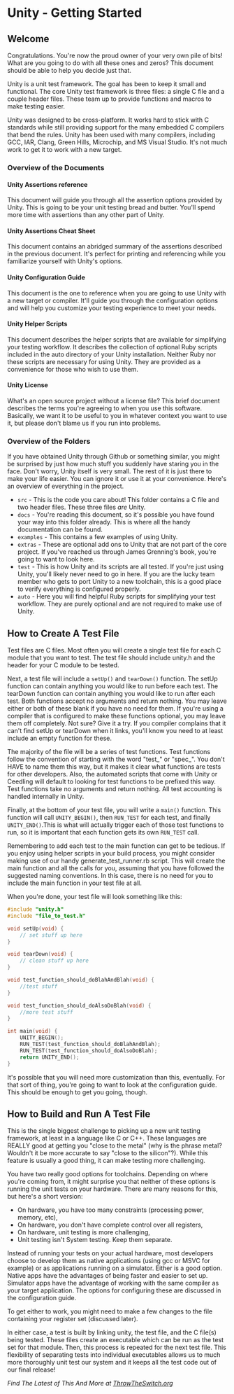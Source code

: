 # Unity - Getting Started

## Welcome

Congratulations. You're now the proud owner of your very own pile of bits! What
are you going to do with all these ones and zeros? This document should be able
to help you decide just that.

Unity is a unit test framework. The goal has been to keep it small and
functional. The core Unity test framework is three files: a single C file and a
couple header files. These team up to provide functions and macros to make
testing easier.

Unity was designed to be cross-platform. It works hard to stick with C standards
while still providing support for the many embedded C compilers that bend the
rules. Unity has been used with many compilers, including GCC, IAR, Clang,
Green Hills, Microchip, and MS Visual Studio. It's not much work to get it to
work with a new target.


### Overview of the Documents

#### Unity Assertions reference

This document will guide you through all the assertion options provided by
Unity. This is going to be your unit testing bread and butter. You'll spend more
time with assertions than any other part of Unity.


#### Unity Assertions Cheat Sheet

This document contains an abridged summary of the assertions described in the
previous document. It's perfect for printing and referencing while you
familiarize yourself with Unity's options.


#### Unity Configuration Guide

This document is the one to reference when you are going to use Unity with a new
target or compiler. It'll guide you through the configuration options and will
help you customize your testing experience to meet your needs.


#### Unity Helper Scripts

This document describes the helper scripts that are available for simplifying
your testing workflow. It describes the collection of optional Ruby scripts
included in the auto directory of your Unity installation. Neither Ruby nor
these scripts are necessary for using Unity. They are provided as a convenience
for those who wish to use them.


#### Unity License

What's an open source project without a license file? This brief document
describes the terms you're agreeing to when you use this software. Basically, we
want it to be useful to you in whatever context you want to use it, but please
don't blame us if you run into problems.


### Overview of the Folders

If you have obtained Unity through Github or something similar, you might be
surprised by just how much stuff you suddenly have staring you in the face.
Don't worry, Unity itself is very small. The rest of it is just there to make
your life easier. You can ignore it or use it at your convenience. Here's an
overview of everything in the project.

- `src` - This is the code you care about! This folder contains a C file and two
header files. These three files _are_ Unity.
- `docs` - You're reading this document, so it's possible you have found your way
into this folder already. This is where all the handy documentation can be
found.
- `examples` - This contains a few examples of using Unity.
- `extras` - These are optional add ons to Unity that are not part of the core
project. If you've reached us through James Grenning's book, you're going to
want to look here.
- `test` - This is how Unity and its scripts are all tested. If you're just using
Unity, you'll likely never need to go in here. If you are the lucky team member
who gets to port Unity to a new toolchain, this is a good place to verify
everything is configured properly.
- `auto` - Here you will find helpful Ruby scripts for simplifying your test
workflow. They are purely optional and are not required to make use of Unity.


## How to Create A Test File

Test files are C files. Most often you will create a single test file for each C
module that you want to test. The test file should include unity.h and the
header for your C module to be tested.

Next, a test file will include a `setUp()` and `tearDown()` function. The setUp
function can contain anything you would like to run before each test. The
tearDown function can contain anything you would like to run after each test.
Both functions accept no arguments and return nothing. You may leave either or
both of these blank if you have no need for them. If you're using a compiler
that is configured to make these functions optional, you may leave them off
completely. Not sure? Give it a try. If you compiler complains that it can't
find setUp or tearDown when it links, you'll know you need to at least include
an empty function for these.

The majority of the file will be a series of test functions. Test functions
follow the convention of starting with the word "test_" or "spec_". You don't HAVE
to name them this way, but it makes it clear what functions are tests for other
developers.  Also, the automated scripts that come with Unity or Ceedling will default
to looking for test functions to be prefixed this way. Test functions take no arguments 
and return nothing. All test accounting is handled internally in Unity.

Finally, at the bottom of your test file, you will write a `main()` function.
This function will call `UNITY_BEGIN()`, then `RUN_TEST` for each test, and
finally `UNITY_END()`.This is what will actually trigger each of those test
functions to run, so it is important that each function gets its own `RUN_TEST`
call.

Remembering to add each test to the main function can get to be tedious. If you
enjoy using helper scripts in your build process, you might consider making use
of our handy generate_test_runner.rb script. This will create the main function
and all the calls for you, assuming that you have followed the suggested naming
conventions. In this case, there is no need for you to include the main function
in your test file at all.

When you're done, your test file will look something like this:

```C
#include "unity.h"
#include "file_to_test.h"

void setUp(void) {
    // set stuff up here
}

void tearDown(void) {
    // clean stuff up here
}

void test_function_should_doBlahAndBlah(void) {
    //test stuff
}

void test_function_should_doAlsoDoBlah(void) {
    //more test stuff
}

int main(void) {
    UNITY_BEGIN();
    RUN_TEST(test_function_should_doBlahAndBlah);
    RUN_TEST(test_function_should_doAlsoDoBlah);
    return UNITY_END();
}
```

It's possible that you will need more customization than this, eventually.
For that sort of thing, you're going to want to look at the configuration guide.
This should be enough to get you going, though.


## How to Build and Run A Test File

This is the single biggest challenge to picking up a new unit testing framework,
at least in a language like C or C++. These languages are REALLY good at getting
you "close to the metal" (why is the phrase metal? Wouldn't it be more accurate
to say "close to the silicon"?). While this feature is usually a good thing, it
can make testing more challenging.

You have two really good options for toolchains. Depending on where you're
coming from, it might surprise you that neither of these options is running the
unit tests on your hardware.
There are many reasons for this, but here's a short version:
- On hardware, you have too many constraints (processing power, memory, etc),
- On hardware, you don't have complete control over all registers,
- On hardware, unit testing is more challenging,
- Unit testing isn't System testing. Keep them separate.

Instead of running your tests on your actual hardware, most developers choose to
develop them as native applications (using gcc or MSVC for example) or as
applications running on a simulator. Either is a good option. Native apps have
the advantages of being faster and easier to set up. Simulator apps have the
advantage of working with the same compiler as your target application. The
options for configuring these are discussed in the configuration guide.

To get either to work, you might need to make a few changes to the file
containing your register set (discussed later).

In either case, a test is built by linking unity, the test file, and the C
file(s) being tested. These files create an executable which can be run as the
test set for that module. Then, this process is repeated for the next test file.
This flexibility of separating tests into individual executables allows us to
much more thoroughly unit test our system and it keeps all the test code out of
our final release!


*Find The Latest of This And More at [ThrowTheSwitch.org](https://throwtheswitch.org)*

